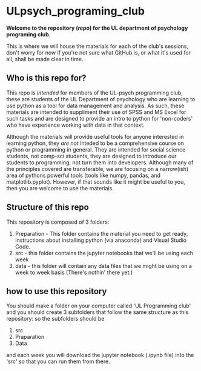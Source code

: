 # ULpsych_programing_club

**Welcome to the repository (*repo*) for the UL department of psychology programing club.**

This is where we will house the materials for each of the club's sessions, don't worry for now if you're not sure what GitHub is, or what it's used for all, shall be made clear in time. 

## Who is this repo for?

This repo is *intended* for members of the UL-psych programming club, these are students of the UL Department of psychology who are learning to use python as a tool for data management and analysis. As such, these materials are intended to suppliment their use of SPSS and MS Excel for such tasks and are designed to provide an intro to python for 'non-coders' who have experience working with data in that context. 

Although the materials will provide useful tools for anyone interested in learning python, they *are not* inteded to be a comprehensive course on python or programming in general. They are intended for social science students, not comp-sci students, they are designed to introduce our students to programming, not turn them into developers. Although many of the principles covered are transferable, we are focusing on a narrow(ish) area of pythons powerful tools (tools like numpy, pandas, and matplotlib.pyplot). However, if that sounds like it might be useful to you, then you are welcome to use the materials. 

## Structure of this repo

This repository is composed of 3 folders:

 1. Preparation - This folder contains the material you need to get ready, instructions about installing python (via anaconda) and Visual Studio Code. 
 2. src - this folder contains the jupyter notebooks that we'll be using each week
 3. data - this folder will contain any data files that we might be using on a week to week basis (There's nothin' there yet.)

## how to use this repository
You should make a folder on your computer called 'UL Programming club' and you should create 3 subfolders that follow the same structure as this repository: so the subfolders should be

 1. src
 2. Praparation
 3. Data

and each week you will download the jupyter notebook (.ipynb file) into the 'src' so that you can run them from there. 
